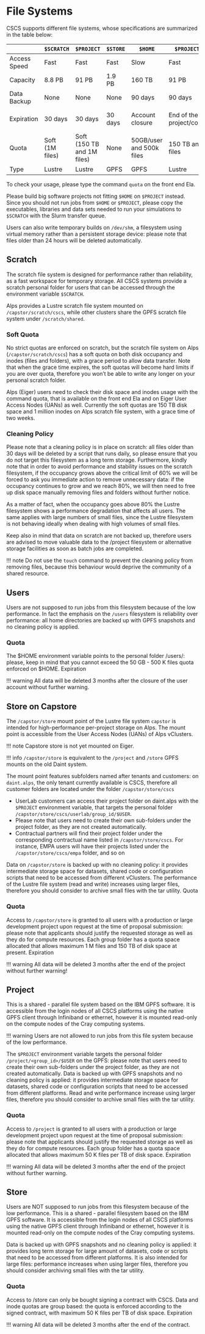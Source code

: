 # File Systems

CSCS supports different file systems, whose specifications are summarized in the table below:

|          | `$SCRATCH` | `$PROJECT` | `$STORE` | `$HOME` | `$PROJECT_ID` | `$SCRATCH_ID` | `$STORE_ID` |
|----------|-----------|-----------|----------|--------|--------------|--------------|------------|
| Access Speed | Fast | Fast | Fast | Slow | Fast | Medium | Slow |
| Capacity | 8.8 PB | 91 PB | 1.9 PB | 160 TB | 91 PB | 6.0 PB | 7.6 PB |
| Data Backup | None | None | None | 90 days | 90 days | 90 days | 90 days |
| Expiration | 30 days | 30 days | 30 days | Account closure | End of the project/contract | End of the project | End of the contract |
| Quota | Soft (1M files) | Soft (150 TB and 1M files) | None | 50GB/user and 500k files | 150 TB and 1M files | Maximum 50k files/TB | Maximum 50k files/TB |
| Type | Lustre | Lustre | GPFS | GPFS | Lustre | GPFS | GPFS |

To check your usage, please type the command `quota` on the front end Ela.

Please build big software projects not fitting `$HOME` on `$PROJECT` instead.
Since you should not run jobs from `$HOME` or `$PROJECT`, please copy the executables, libraries and data sets needed to run your simulations to `$SCRATCH` with the Slurm transfer queue.

Users can also write temporary builds on `/dev/shm`, a filesystem using virtual memory rather than a persistent storage device: please note that files older than 24 hours will be deleted automatically.

## Scratch

The scratch file system is designed for performance rather than reliability, as a fast workspace for temporary storage.
All CSCS systems provide a scratch personal folder for users that can be accessed through the environment variable `$SCRATCH`.

Alps provides a Lustre scratch file system mounted on `/capstor/scratch/cscs`, while other clusters share the GPFS scratch file system under `/scratch/shared`.

### Soft Quota

No strict quotas are enforced on scratch, but the scratch file system on Alps (`/capstor/scratch/cscs`) has a soft quota on both disk occupancy and inodes (files and folders), with a grace period to allow data transfer.
Note that when the grace time expires, the soft quotas will become hard limits if you are over quota, therefore you won’t be able to write any longer on your personal scratch folder.

Alps (Eiger) users need to check their disk space and inodes usage with the command quota, that is available on the front end Ela and on Eiger User Access Nodes (UANs) as well. Currently the soft quotas are 150 TB disk space and 1 million inodes on Alps scratch file system, with a grace time of two weeks.

### Cleaning Policy

Please note that a cleaning policy is in place on scratch: all files older than 30 days will be deleted by a script that runs daily, so please ensure that you do not target this filesystem as a long term storage.
Furthermore, kindly note that in order to avoid performance and stability issues on the scratch filesystem, if the occupancy grows above the critical limit of 60% we will be forced to ask you immediate action to remove unnecessary data: if the occupancy continues to grow and we reach 80%, we will then need to free up disk space manually removing files and folders without further notice.

As a matter of fact, when the occupancy goes above 80% the Lustre filesystem shows a performance degradation that affects all users.
The same applies with large numbers of small files, since the Lustre filesystem is not behaving ideally when dealing with high volumes of small files.

Keep also in mind that data on scratch are not backed up, therefore users are advised to move valuable data to the /project filesystem or alternative storage facilities as soon as batch jobs are completed.

!!! note
    Do not use the `touch` command to prevent the cleaning policy from removing files, because this behaviour would deprive the community of a shared resource.

## Users

Users are not supposed to run jobs from this filesystem because of the low performance. In fact the emphasis on the `/users` filesystem is reliability over performance: all home directories are backed up with GPFS snapshots and no cleaning policy is applied.

### Quota

The $HOME environment variable points to the personal folder /users/<username>: please, keep in mind that you cannot exceed the 50 GB - 500 K files quota enforced on $HOME.
Expiration

!!! warning
    All data will be deleted 3 months after the closure of the user account without further warning.

## Store on Capstore

The `/capstor/store` mount point of the Lustre file system `capstor` is intended for high-performance per-project storage on Alps. The mount point is accessible from the User Access Nodes (UANs) of Alps vClusters.

!!! note
    Capstore store is not yet mounted on Eiger.

!!! info
    `/capstor/store` is equivalent to the  `/project` and `/store` GPFS mounts on the old Daint system.

The mount point features subfolders named after tenants and customers: on `daint.alps`, the only tenant currently available is CSCS, therefore all customer folders are located under the folder `/capstor/store/cscs` 

* UserLab customers can access their project folder on daint.alps  with the `$PROJECT` environment variable, that targets the personal folder `/capstor/store/cscs/userlab/group_id/$USER`.
* Please note that users need to create their own sub-folders under the project folder, as they are not created automatically.
* Contractual partners will find their project folder under the corresponding contractual name listed in `/capstor/store/cscs`. For instance, EMPA users will have their projects listed under the `/capstor/store/cscs/empa` folder, and so on 

Data on `/capstor/store` is backed up with no cleaning policy: it provides intermediate storage space for datasets, shared code or configuration scripts that need to be accessed from different vClusters.
The performance of the Lustre file system (read and write) increases using larger files, therefore you should consider to archive small files with the tar utility.
Quota

### Quota

Access to `/capstor/store` is granted to all users with a production or large development project upon request at the time of proposal submission: please note that applicants should justify the requested storage as well as they do for compute resources. Each group folder has a quota space allocated that allows maximum 1 M files and 150 TB of disk space at present.
Expiration 

!!! warning
    All data will be deleted 3 months after the end of the project without further warning!

## Project

This is a shared - parallel file system based on the IBM GPFS software.
It is accessible from the login nodes of all CSCS platforms using the native GPFS client through Infiniband or ethernet, however it is mounted read-only on the compute nodes of the Cray computing systems.

!!! warning
    Users are not allowed to run jobs from this file system because of the low performance. 

The `$PROJECT` environment variable targets the personal folder `/project/<group_id>/$USER` on the GPFS: please note that users need to create their own sub-folders under the project folder, as they are not created automatically.
Data is backed up with GPFS snapshots and no cleaning policy is applied: it provides intermediate storage space for datasets, shared code or configuration scripts that need to be accessed from different platforms.
Read and write performance increase using larger files, therefore you should consider to archive small files with the tar utility.

### Quota

Access to `/project` is granted to all users with a production or large development project upon request at the time of proposal submission: please note that applicants should justify the requested storage as well as they do for compute resources.
Each group folder has a quota space allocated that allows maximum 50 K files per TB of disk space.
Expiration

!!! warning
    All data will be deleted 3 months after the end of the project without further warning.

## Store

Users are NOT supposed to run jobs from this filesystem because of the low performance.
This is a shared - parallel filesystem based on the IBM GPFS software.
It is accessible from the login nodes of all CSCS platforms using the native GPFS client through Infiniband or ethernet, however it is mounted read-only on the compute nodes of the Cray computing systems.

Data is backed up with GPFS snapshots and no cleaning policy is applied: it provides long term storage for large amount of datasets, code or scripts that need to be accessed from different platforms.
It is also intended for large files: performance increases when using larger files, therefore you should consider archiving small files with the tar utility.

### Quota

Access to /store can only be bought signing a contract with CSCS. Data and inode quotas are group based: the quota is enforced according to the signed contract, with maximum 50 K files per TB of disk space.
Expiration

!!! warning
    All data will be deleted 3 months after the end of the contract.
